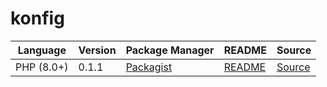 # konfig

|Language|Version|Package Manager|README|Source|
|-|-|-|-|-|
|PHP (8.0+)|0.1.1|[Packagist](https://packagist.org/packages/konfig/carbon-php-sdk#0.1.1)|[README](https://github.com/Carbon-for-Developers/carbon-php-sdk#readme)|[Source](https://github.com/Carbon-for-Developers/carbon-php-sdk)|